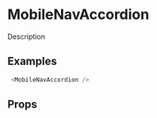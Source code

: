 # MobileNavAccordion

Description


## Examples
```javascript
 <MobileNavAccordion />
```

## Props

